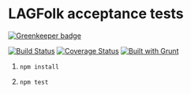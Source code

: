 # LAGFolk acceptance tests

[![Greenkeeper badge](https://badges.greenkeeper.io/vergissberlin/lagfolk-test.svg)](https://greenkeeper.io/)

[![Build Status][travis-image]][travis-url] [![Coverage Status][coveralls-image]][coveralls-url] [![Built with Grunt][grunt-image]][grunt-url]

[travis-url]: https://travis-ci.org/vergissberlin/lagfolk-test
[travis-image]: http://img.shields.io/travis/vergissberlin/lagfolk-test.svg
[coveralls-url]:https://coveralls.io/r/vergissberlin/lagfolk-test
[coveralls-image]:https://coveralls.io/repos/vergissberlin/lagfolk-test/badge.png
[grunt-url]:http://gruntjs.com/
[grunt-image]: https://cdn.gruntjs.com/builtwith.png

1. `npm install`

1. `npm test`
